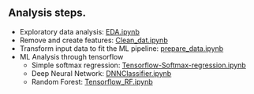 ## Analysis steps.

- Exploratory data analysis: [EDA.ipynb](EDA.ipynb)
- Remove and create features: [Clean_dat.ipynb](Clean_dat.ipynb)
- Transform input data to fit the ML pipeline: [prepare_data.ipynb](prepare_data.ipynb)
- ML Analysis through tensorflow
    - Simple softmax regression: [Tensorflow-Softmax-regression.ipynb](Tensorflow-Softmax-regression.ipynb)
    - Deep Neural Network: [DNNClassifier.ipynb](DNNClassifier.ipynb)
    - Random Forest: [Tensorflow_RF.ipynb](Tensorflow_RF.ipynb)
